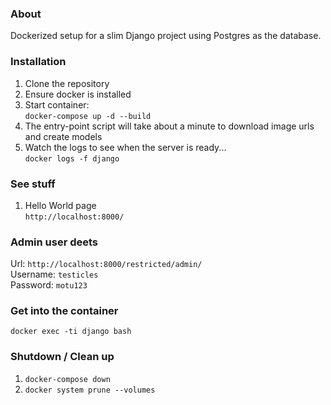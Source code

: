 ### About
Dockerized setup for a slim Django project using Postgres as the database.

### Installation
1. Clone the repository
2. Ensure docker is installed 
3. Start container:  
    `docker-compose up -d --build`
4. The entry-point script will take about a minute to download image urls and create models
5. Watch the logs to see when the server is ready...  
    `docker logs -f django`  

 
### See stuff
1. Hello World page  
    `http://localhost:8000/`
    
### Admin user deets
Url: `http://localhost:8000/restricted/admin/`  
Username: `testicles`  
Password: `motu123`

### Get into the container
`docker exec -ti django bash`

### Shutdown / Clean up
1. `docker-compose down`  
2. `docker system prune --volumes`

